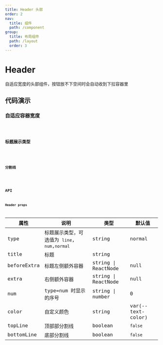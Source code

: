 ```yaml
---
title: Header 头部
order: 2
nav:
  title: 组件
  path: /component
group:
  title: 布局组件
  path: /layout
  order: 3
---
```


# Header
自适应宽度的头部组件，按钮放不下空间时会自动收到下拉容器里
## 代码演示
### 自适应容器宽度
<code src="./demo/demo1.tsx" />

### 标题展示类型
<code src="./demo/demo2.tsx" />

### 分割线
<code src="./demo/demo3.tsx" />

## API
### Header props
| 属性        | 说明                                          | 类型                | 默认值            |
| ----------- | --------------------------------------------- | ------------------- | ----------------- |
| type        | 标题展示类型，可选值为 `line`, `num`,`normal` | string              | normal              |
| title       | 标题                                          | string              |                   |
| beforeExtra | 标题左侧额外容器                              | string \| ReactNode | null              |
| extra       | 右侧额外容器                                  | string \| ReactNode | null              |
| num         | type=num 时显示的序号                         | string \| number    | 0                 |
| color       | 自定义颜色                                    | string              | var(--text-color) |
| topLine     | 顶部部分割线                                  | boolean             | `false`           |
| bottomLine  | 底部分割线                                    | boolean             | `false`           |